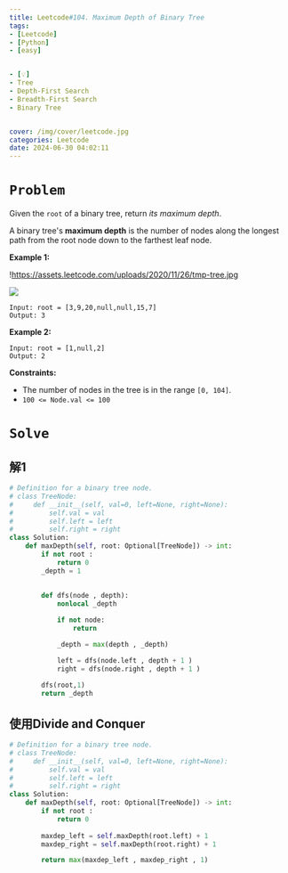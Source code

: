 ```yaml
---
title: Leetcode#104. Maximum Depth of Binary Tree
tags:
- [Leetcode]
- [Python]
- [easy]


- [💡]
- Tree
- Depth-First Search
- Breadth-First Search
- Binary Tree


cover: /img/cover/leetcode.jpg
categories: Leetcode
date: 2024-06-30 04:02:11
---
```


# `Problem`

Given the `root` of a binary tree, return *its maximum depth*.

A binary tree's **maximum depth** is the number of nodes along the longest path from the root node down to the farthest leaf node.

**Example 1:**

!https://assets.leetcode.com/uploads/2020/11/26/tmp-tree.jpg

![](https://assets.leetcode.com/uploads/2020/11/26/tmp-tree.jpg)

```
Input: root = [3,9,20,null,null,15,7]
Output: 3

```

**Example 2:**

```
Input: root = [1,null,2]
Output: 2

```

**Constraints:**

- The number of nodes in the tree is in the range `[0, 104]`.
- `100 <= Node.val <= 100`

# `Solve`

## 解1

```python
# Definition for a binary tree node.
# class TreeNode:
#     def __init__(self, val=0, left=None, right=None):
#         self.val = val
#         self.left = left
#         self.right = right
class Solution:
    def maxDepth(self, root: Optional[TreeNode]) -> int:
        if not root :
            return 0
        _depth = 1
        
        
        def dfs(node , depth):
            nonlocal _depth

            if not node:
                return

            _depth = max(depth , _depth)

            left = dfs(node.left , depth + 1 )
            right = dfs(node.right , depth + 1 )
        
        dfs(root,1)
        return _depth
```

## 使用Divide and Conquer

```python
# Definition for a binary tree node.
# class TreeNode:
#     def __init__(self, val=0, left=None, right=None):
#         self.val = val
#         self.left = left
#         self.right = right
class Solution:
    def maxDepth(self, root: Optional[TreeNode]) -> int:
        if not root :
            return 0
        
        maxdep_left = self.maxDepth(root.left) + 1
        maxdep_right = self.maxDepth(root.right) + 1

        return max(maxdep_left , maxdep_right , 1)
```